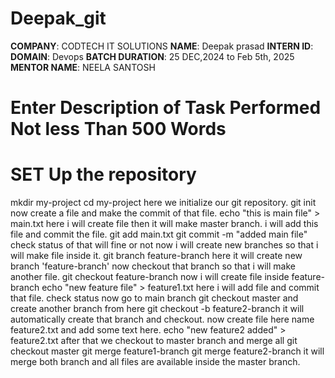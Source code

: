 # Deepak_git
**COMPANY**: CODTECH IT SOLUTIONS
**NAME**: Deepak prasad
**INTERN ID**: 
**DOMAIN**: Devops
**BATCH DURATION**: 25 DEC,2024 to Feb 5th, 2025
**MENTOR NAME**: NEELA SANTOSH
# Enter Description of Task Performed Not less Than 500 Words
# SET Up the repository
mkdir my-project
cd my-project 
here we initialize our git repository.
git init
now create a file and make the commit of that file.
echo "this is main file" > main.txt here i will create file then it will make master branch.
i will add this file and commit the file.
git add main.txt
git commit -m "added main file"
check status of that will fine or not
now i will create new branches so that i will make file inside it.
git branch feature-branch
here it will create new branch 'feature-branch'
now checkout that branch so that i will make another file.
git checkout feature-branch
now i will create file inside feature-branch
echo "new feature file" > feature1.txt
here i will add file and commit that file.
check status
now go to main branch
git checkout master
and create another branch from here
git checkout -b feature2-branch
it will automatically create that branch and checkout.
now create file here name feature2.txt and add some text here.
echo "new feature2 added" > feature2.txt
after that we checkout to master branch and merge all
git checkout master
git merge feature1-branch
git merge feature2-branch
it will merge both branch and all files are available inside the master branch.
